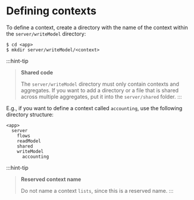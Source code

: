 # Defining contexts

To define a context, create a directory with the name of the context within the `server/writeModel` directory:

```shell
$ cd <app>
$ mkdir server/writeModel/<context>
```

:::hint-tip
> **Shared code**
>
> The `server/writeModel` directory must only contain contexts and aggregates. If you want to add a directory or a file that is shared across multiple aggregates, put it into the `server/shared` folder.
:::

E.g., if you want to define a context called `accounting`, use the following directory structure:

```
<app>
  server
    flows
    readModel
    shared
    writeModel
      accounting
```

:::hint-tip
> **Reserved context name**
>
> Do not name a context `lists`, since this is a reserved name.
:::
